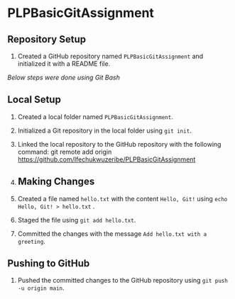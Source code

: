 # PLPBasicGitAssignment
## Repository Setup

1. Created a GitHub repository named `PLPBasicGitAssignment` and initialized it with a README file.

*Below steps were done using Git Bash*
## Local Setup

1. Created a local folder named `PLPBasicGitAssignment`.
2. Initialized a Git repository in the local folder using `git init`.
3. Linked the local repository to the GitHub repository with the following command: git remote add origin https://github.com/Ifechukwuzeribe/PLPBasicGitAssignment
5. ## Making Changes

1. Created a file named `hello.txt` with the content `Hello, Git!` using `echo Hello, Git! > hello.txt`
. 
2. Staged the file using `git add hello.txt`.
3. Committed the changes with the message `Add hello.txt with a greeting`.

## Pushing to GitHub

1. Pushed the committed changes to the GitHub repository using `git push -u origin main`.
